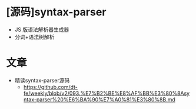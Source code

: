 # [源码]syntax-parser

- JS 版语法解析器生成器
- 分词+语法树解析

# 文章

- 精读syntax-parser源码
  - https://github.com/dt-fe/weekly/blob/v2/093.%E7%B2%BE%E8%AF%BB%E3%80%8Asyntax-parser%20%E6%BA%90%E7%A0%81%E3%80%8B.md